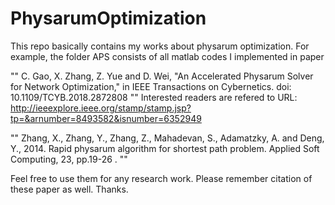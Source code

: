 # PhysarumOptimization

This repo basically contains my works about physarum optimization. For example, the folder APS consists of all matlab codes 
I implemented in paper 

""
C. Gao, X. Zhang, Z. Yue and D. Wei, "An Accelerated Physarum Solver for Network Optimization," in IEEE Transactions on Cybernetics. doi: 10.1109/TCYB.2018.2872808 "" Interested readers are refered to URL: http://ieeexplore.ieee.org/stamp/stamp.jsp?tp=&arnumber=8493582&isnumber=6352949


""  Zhang, X., Zhang, Y., Zhang, Z., Mahadevan, S., Adamatzky, A. and Deng, Y., 2014. Rapid physarum algorithm for shortest path problem. Applied Soft Computing, 23, pp.19-26 . ""

Feel free to use them for any research work. Please remember citation of these paper as well. Thanks.
